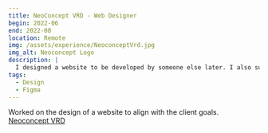 ```yaml
---
title: NeoConcept VRD - Web Designer
begin: 2022-06
end: 2022-08
location: Remote
img: /assets/experience/NeoconceptVrd.jpg
img_alt: Neoconcept Logo
description: |
  I designed a website to be developed by someone else later. I also suggested font and color theme.
tags:
  - Design
  - Figma
---
```


Worked on the design of a website to align with the client goals.
[Neoconcept VRD](http://www.neoconceptvrd.fr/)
